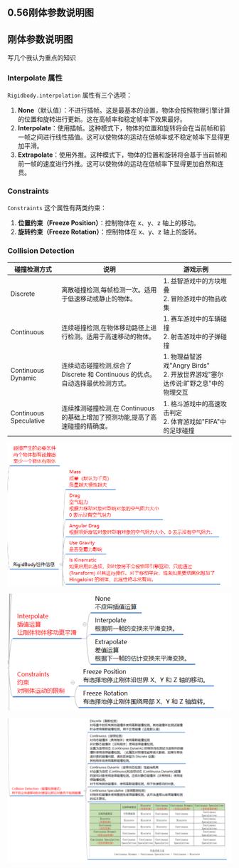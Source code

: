 ## 0.56刚体参数说明图

## 刚体参数说明图
写几个我认为重点的知识
### Interpolate 属性

`Rigidbody.interpolation` 属性有三个选项：

1. **None**（默认值）：不进行插帧。这是最基本的设置，物体会按照物理引擎计算的位置和旋转进行更新。这在高帧率和稳定帧率下效果最好。
2. **Interpolate**：使用插帧。这种模式下，物体的位置和旋转将会在当前帧和前一帧之间进行线性插值。这可以使物体的运动在低帧率或不稳定帧率下显得更加平滑。
3. **Extrapolate**：使用外推。这种模式下，物体的位置和旋转将会基于当前帧和前一帧的速度进行外推。这可以使物体的运动在低帧率下显得更加自然和连贯。

### Constraints

`Constraints` 这个属性有两类约束：

1. **位置约束（Freeze Position）**：控制物体在 x、y、z 轴上的移动。
2. **旋转约束（Freeze Rotation）**：控制物体在 x、y、z 轴上的旋转。

### Collision Detection


| 碰撞检测方式                 | 说明                                                 | 游戏示例                                                  |
| ---------------------- | -------------------------------------------------- | ----------------------------------------------------- |
| Discrete               | 离散碰撞检测,每帧检测一次。适用于低速移动或静止的物体。                       | 1. 益智游戏中的方块堆叠<br>2. 冒险游戏中的物品收集                        |
| Continuous             | 连续碰撞检测,在物体移动路径上进行检测。适用于高速移动的物体。                    | 1. 赛车游戏中的车辆碰撞<br>2. 射击游戏中的子弹碰撞                        |
| Continuous Dynamic     | 连续动态碰撞检测,综合了 Discrete 和 Continuous 的优点。自动选择最优检测方式。 | 1. 物理益智游戏"Angry Birds"<br>2. 开放世界游戏"塞尔达传说:旷野之息"中的物理交互 |
| Continuous Speculative | 连续推测碰撞检测,在 Continuous 的基础上增加了预测功能,提高了高速碰撞的精确度。     | 1. 格斗游戏中的高速攻击判定<br>2. 体育游戏如"FIFA"中的足球碰撞               |

![](Pictures/刚体参数1.png)

![](Pictures/刚体参数2.png)

![](Pictures/刚体参数3.png)